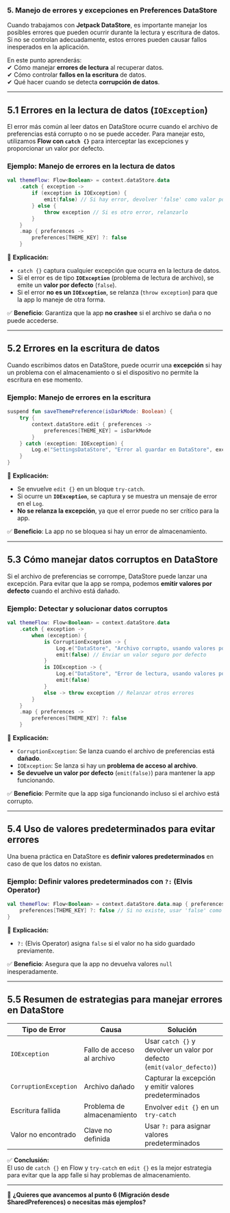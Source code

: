 ### **5. Manejo de errores y excepciones en Preferences DataStore**

Cuando trabajamos con **Jetpack DataStore**, es importante manejar los posibles errores que pueden ocurrir durante la lectura y escritura de datos. Si no se controlan adecuadamente, estos errores pueden causar fallos inesperados en la aplicación.

En este punto aprenderás:  
✔ Cómo manejar **errores de lectura** al recuperar datos.  
✔ Cómo controlar **fallos en la escritura** de datos.  
✔ Qué hacer cuando se detecta **corrupción de datos**.

---

## **5.1 Errores en la lectura de datos (`IOException`)**

El error más común al leer datos en DataStore ocurre cuando el archivo de preferencias está corrupto o no se puede acceder. Para manejar esto, utilizamos **Flow con `catch {}`** para interceptar las excepciones y proporcionar un valor por defecto.

### **Ejemplo: Manejo de errores en la lectura de datos**

```kotlin
val themeFlow: Flow<Boolean> = context.dataStore.data
    .catch { exception ->
        if (exception is IOException) {
            emit(false) // Si hay error, devolver 'false' como valor por defecto
        } else {
            throw exception // Si es otro error, relanzarlo
        }
    }
    .map { preferences ->
        preferences[THEME_KEY] ?: false
    }
```

📌 **Explicación:**

- `catch {}` captura cualquier excepción que ocurra en la lectura de datos.
- Si el error es de tipo **`IOException`** (problema de lectura de archivo), se emite un **valor por defecto** (`false`).
- Si el error **no es un `IOException`**, se relanza (`throw exception`) para que la app lo maneje de otra forma.

✅ **Beneficio**: Garantiza que la app **no crashee** si el archivo se daña o no puede accederse.

---

## **5.2 Errores en la escritura de datos**

Cuando escribimos datos en DataStore, puede ocurrir una **excepción** si hay un problema con el almacenamiento o si el dispositivo no permite la escritura en ese momento.

### **Ejemplo: Manejo de errores en la escritura**

```kotlin
suspend fun saveThemePreference(isDarkMode: Boolean) {
    try {
        context.dataStore.edit { preferences ->
            preferences[THEME_KEY] = isDarkMode
        }
    } catch (exception: IOException) {
        Log.e("SettingsDataStore", "Error al guardar en DataStore", exception)
    }
}
```

📌 **Explicación:**

- Se envuelve `edit {}` en un bloque `try-catch`.
- Si ocurre un **`IOException`**, se captura y se muestra un mensaje de error en el `Log`.
- **No se relanza la excepción**, ya que el error puede no ser crítico para la app.

✅ **Beneficio**: La app no se bloquea si hay un error de almacenamiento.

---

## **5.3 Cómo manejar datos corruptos en DataStore**

Si el archivo de preferencias se corrompe, DataStore puede lanzar una excepción. Para evitar que la app se rompa, podemos **emitir valores por defecto** cuando el archivo está dañado.

### **Ejemplo: Detectar y solucionar datos corruptos**

```kotlin
val themeFlow: Flow<Boolean> = context.dataStore.data
    .catch { exception ->
        when (exception) {
            is CorruptionException -> {
                Log.e("DataStore", "Archivo corrupto, usando valores por defecto")
                emit(false) // Enviar un valor seguro por defecto
            }
            is IOException -> {
                Log.e("DataStore", "Error de lectura, usando valores por defecto")
                emit(false)
            }
            else -> throw exception // Relanzar otros errores
        }
    }
    .map { preferences ->
        preferences[THEME_KEY] ?: false
    }
```

📌 **Explicación:**

- `CorruptionException`: Se lanza cuando el archivo de preferencias está **dañado**.
- `IOException`: Se lanza si hay un **problema de acceso al archivo**.
- **Se devuelve un valor por defecto** (`emit(false)`) para mantener la app funcionando.

✅ **Beneficio**: Permite que la app siga funcionando incluso si el archivo está corrupto.

---

## **5.4 Uso de valores predeterminados para evitar errores**

Una buena práctica en DataStore es **definir valores predeterminados** en caso de que los datos no existan.

### **Ejemplo: Definir valores predeterminados con `?:` (Elvis Operator)**

```kotlin
val themeFlow: Flow<Boolean> = context.dataStore.data.map { preferences ->
    preferences[THEME_KEY] ?: false // Si no existe, usar 'false' como valor predeterminado
}
```

📌 **Explicación:**

- `?:` (Elvis Operator) asigna `false` si el valor no ha sido guardado previamente.

✅ **Beneficio**: Asegura que la app no devuelva valores `null` inesperadamente.

---

## **5.5 Resumen de estrategias para manejar errores en DataStore**

|Tipo de Error|Causa|Solución|
|---|---|---|
|`IOException`|Fallo de acceso al archivo|Usar `catch {}` y devolver un valor por defecto (`emit(valor_defecto)`)|
|`CorruptionException`|Archivo dañado|Capturar la excepción y emitir valores predeterminados|
|Escritura fallida|Problema de almacenamiento|Envolver `edit {}` en un `try-catch`|
|Valor no encontrado|Clave no definida|Usar `?:` para asignar valores predeterminados|

✅ **Conclusión:**  
El uso de `catch {}` en Flow y `try-catch` en `edit {}` es la mejor estrategia para evitar que la app falle si hay problemas de almacenamiento.

---

🚀 **¿Quieres que avancemos al punto 6 (Migración desde SharedPreferences) o necesitas más ejemplos?**